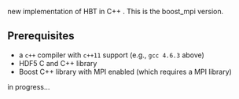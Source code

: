 new implementation of HBT in C++ . This is the boost_mpi version.

## Prerequisites

- a `c++` compiler with `c++11` support (e.g., `gcc 4.6.3` above)
- HDF5 C and C++ library
- Boost C++ library with MPI enabled (which requires a MPI library)

in progress...
